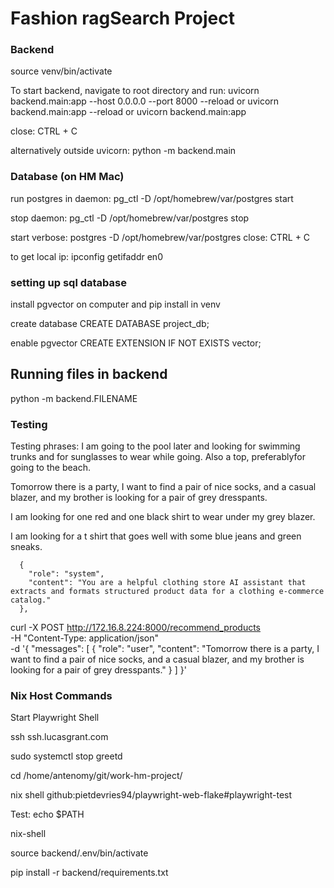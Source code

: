 # Fashion ragSearch Project

### Backend
source venv/bin/activate

To start backend, navigate to root directory and run:
uvicorn backend.main:app --host 0.0.0.0 --port 8000 --reload
or
uvicorn backend.main:app --reload
or 
uvicorn backend.main:app

close: CTRL + C


alternatively outside uvicorn: python -m backend.main

### Database (on HM Mac)
run postgres in daemon:
pg_ctl -D /opt/homebrew/var/postgres start

stop daemon:
pg_ctl -D /opt/homebrew/var/postgres stop

start verbose:
postgres -D /opt/homebrew/var/postgres
close: CTRL + C

to get local ip:
ipconfig getifaddr en0



### setting up sql database

install pgvector on computer and pip install in venv


create database
CREATE DATABASE project_db;

enable pgvector
CREATE EXTENSION IF NOT EXISTS vector;

## Running files in backend

python -m backend.FILENAME


### Testing

Testing phrases:
I am going to the pool later and looking for swimming trunks and for sunglasses to wear while going. Also a top, preferablyfor going to the beach.

Tomorrow there is a party, I want to find a pair of nice socks, and a casual blazer, and my brother is looking for a pair of grey dresspants.

I am looking for one red and one black shirt to wear under my grey blazer.

I am looking for a t shirt that goes well with some blue jeans and green sneaks.

      {
        "role": "system",
        "content": "You are a helpful clothing store AI assistant that extracts and formats structured product data for a clothing e-commerce catalog."
      },

curl -X POST http://172.16.8.224:8000/recommend_products \
  -H "Content-Type: application/json" \
  -d '{
    "messages": [
      {
        "role": "user",
        "content": "Tomorrow there is a party, I want to find a pair of nice socks, and a casual blazer, and my brother is looking for a pair of grey dresspants."
      }
    ]
  }'



### Nix Host Commands

Start Playwright Shell

ssh ssh.lucasgrant.com

sudo systemctl stop greetd

cd /home/antenomy/git/work-hm-project/

nix shell github:pietdevries94/playwright-web-flake#playwright-test

Test: echo $PATH

nix-shell

source backend/.env/bin/activate

pip install -r backend/requirements.txt